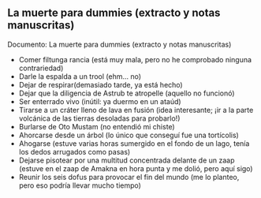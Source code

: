 ## La muerte para dummies (extracto y notas manuscritas)
Documento: La muerte para dummies (extracto y notas manuscritas)
- Comer filtunga rancia (está muy mala, pero no he comprobado ninguna contrariedad)
- Darle la espalda a un trool (ehm... no)
- Dejar de respirar(demasiado tarde, ya está hecho)
- Dejar que la diligencia de Astrub te atropelle (aquello no funcionó)
- Ser enterrado vivo (inútil: ya duermo en un ataúd)
- Tirarse a un cráter lleno de lava en fusión (idea interesante; ¡ir a la parte volcánica de las tierras desoladas para probarlo!)
- Burlarse de Oto Mustam (no entendió mi chiste)
- Ahorcarse desde un árbol (lo único que conseguí fue una tortícolis)
- Ahogarse (estuve varias horas sumergido en el fondo de un lago, tenía los dedos arrugados como pasas)
- Dejarse pisotear por una multitud concentrada delante de un zaap (estuve en el zaap de Amakna en hora punta y me dolió, pero aquí sigo)
- Reunir los seis dofus para provocar el fin del mundo (me lo planteo, pero eso podría llevar mucho tiempo)
